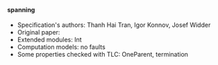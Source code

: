 #### spanning
- Specification's authors: Thanh Hai Tran, Igor Konnov, Josef Widder
- Original paper: <a href=https://github.com/banhday/tlabenchmarks/tree/master/benchmarks/spanning></a>
- Extended modules: Int
- Computation models: no faults
- Some properties checked with TLC: OneParent, termination


